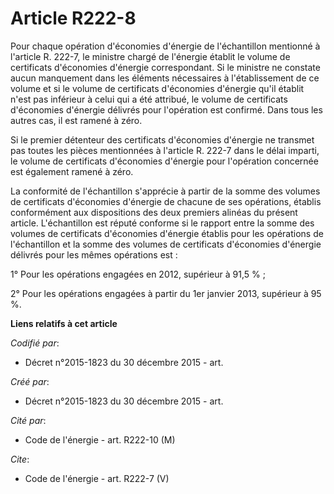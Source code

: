 # Article R222-8

Pour chaque opération d'économies d'énergie de l'échantillon mentionné à l'article R. 222-7, le ministre chargé de l'énergie
établit le volume de certificats d'économies d'énergie correspondant. Si le ministre ne constate aucun manquement dans les
éléments nécessaires à l'établissement de ce volume et si le volume de certificats d'économies d'énergie qu'il établit n'est
pas inférieur à celui qui a été attribué, le volume de certificats d'économies d'énergie délivrés pour l'opération est
confirmé. Dans tous les autres cas, il est ramené à zéro. 

Si le premier détenteur des certificats d'économies d'énergie ne transmet pas toutes les pièces mentionnées à l'article R.
222-7 dans le délai imparti, le volume de certificats d'économies d'énergie pour l'opération concernée est également ramené à
zéro.

La conformité de l'échantillon s'apprécie à partir de la somme des volumes de certificats d'économies d'énergie de chacune de
ses opérations, établis conformément aux dispositions des deux premiers alinéas du présent article. L'échantillon est réputé
conforme si le rapport entre la somme des volumes de certificats d'économies d'énergie établis pour les opérations de
l'échantillon et la somme des volumes de certificats d'économies d'énergie délivrés pour les mêmes opérations est : 

1° Pour les opérations engagées en 2012, supérieur à 91,5 % ; 

2° Pour les opérations engagées à partir du 1er janvier 2013, supérieur à 95 %.

**Liens relatifs à cet article**

_Codifié par_:

  - Décret n°2015-1823 du 30 décembre 2015 - art.

_Créé par_:

  - Décret n°2015-1823 du 30 décembre 2015 - art.

_Cité par_:

  - Code de l'énergie - art. R222-10 (M)

_Cite_:

  - Code de l'énergie - art. R222-7 (V)
